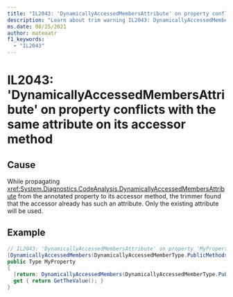 ```yaml
---
title: "IL2043: 'DynamicallyAccessedMembersAttribute' on property conflicts with the same attribute on its accessor method"
description: "Learn about trim warning IL2043: DynamicallyAccessedMembersPropertyConflictsWithAccessorMethod"
ms.date: 08/25/2021
author: mateoatr
f1_keywords:
  - "IL2043"
---
```

# IL2043: 'DynamicallyAccessedMembersAttribute' on property conflicts with the same attribute on its accessor method

## Cause

While propagating <xref:System.Diagnostics.CodeAnalysis.DynamicallyAccessedMembersAttribute> from
the annotated property to its accessor method, the trimmer found that the accessor
already has such an attribute. Only the existing attribute will be used.

## Example

```csharp
// IL2043: 'DynamicallyAccessedMembersAttribute' on property 'MyProperty' conflicts with the same attribute on its accessor 'get_MyProperty'.
[DynamicallyAccessedMembers(DynamicallyAccessedMemberType.PublicMethods)]
public Type MyProperty
{
  [return: DynamicallyAccessedMembers(DynamicallyAccessedMemberType.PublicFields)]
  get { return GetTheValue(); }
}
```
